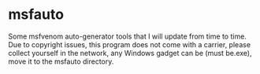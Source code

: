 # msfauto
Some msfvenom auto-generator tools that I will update from time to time.
Due to copyright issues, this program does not come with a carrier, please collect yourself in the network, any Windows gadget can be (must be.exe), move it to the msfauto directory.


